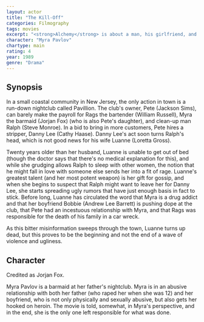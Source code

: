 ```yaml
---
layout: actor
title: "The Kill-Off"
categories: Filmography
tags: movies
excerpt: "<strong>Alchemy</strong> is about a man, his girlfriend, and his neighbors. He decides to kill his gossipy wife, whom everyone hates..."
character: "Myra Pavlov"
chartype: main
rating: 4
year: 1989
genre: "Drama"
---
```


## Synopsis

In a small coastal community in New Jersey, the only action in town is a run-down nightclub called Pavillion. The club's owner, Pete (Jackson Sims), can barely make the payroll for Rags the bartender (William Russell), Myra the barmaid (Jorjan Fox) (who is also Pete's daughter), and clean-up man Ralph (Steve Monroe). In a bid to bring in more customers, Pete hires a stripper, Danny Lee (Cathy Haase). Danny Lee's act soon turns Ralph's head, which is not good news for his wife Luanne (Loretta Gross).

Twenty years older than her husband, Luanne is unable to get out of bed (though the doctor says that there's no medical explanation for this), and while she grudging allows Ralph to sleep with other women, the notion that he might fall in love with someone else sends her into a fit of rage. Luanne's greatest talent (and her most potent weapon) is her gift for gossip, and when she begins to suspect that Ralph might want to leave her for Danny Lee, she starts spreading ugly rumors that have just enough basis in fact to stick. Before long, Luanne has circulated the word that Myra is a drug addict and that her boyfriend Bobbie (Andrew Lee Barrett) is pushing dope at the club, that Pete had an incestuous relationship with Myra, and that Rags was responsible for the death of his family in a car wreck.

As this bitter misinformation sweeps through the town, Luanne turns up dead, but this proves to be the beginning and not the end of a wave of violence and ugliness.

## Character

Credited as Jorjan Fox.

Myra Pavlov is a barmaid at her father's nightclub. Myra is in an abusive relationship with both her father (who raped her when she was 12) and her boyfriend, who is not only physically and sexually abusive, but also gets her hooked on heroin. The movie is told, somewhat, in Myra's perspective, and in the end, she is the only one left responsible for what was done.